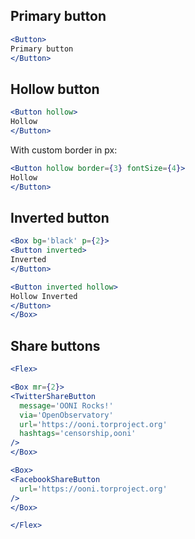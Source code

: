 ## Primary button

```.jsx
<Button>
Primary button
</Button>
```

## Hollow button

```.jsx
<Button hollow>
Hollow
</Button>
```

With custom border in px:

```.jsx
<Button hollow border={3} fontSize={4}>
Hollow
</Button>
```

## Inverted button

```.jsx
<Box bg='black' p={2}>
<Button inverted>
Inverted
</Button>

<Button inverted hollow>
Hollow Inverted
</Button>
</Box>
```

## Share buttons

```.jsx
<Flex>

<Box mr={2}>
<TwitterShareButton
  message='OONI Rocks!'
  via='OpenObservatory'
  url='https://ooni.torproject.org'
  hashtags='censorship,ooni'
/>
</Box>

<Box>
<FacebookShareButton
  url='https://ooni.torproject.org'
/>
</Box>

</Flex>
```
